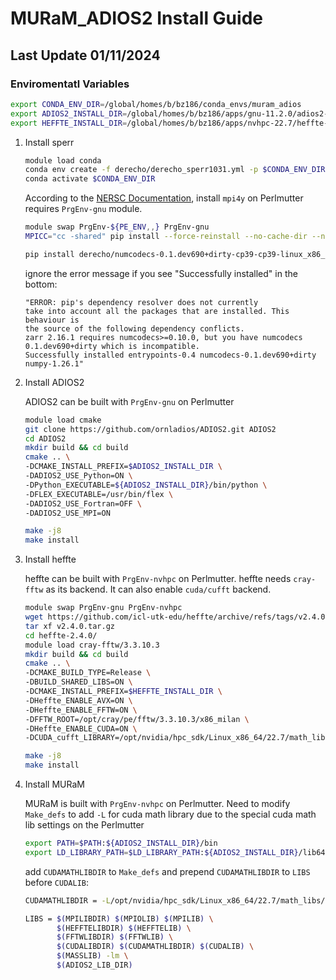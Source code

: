 # MURaM_ADIOS2 Install Guide

## Last Update 01/11/2024

### Enviromentatl Variables

```bash
export CONDA_ENV_DIR=/global/homes/b/bz186/conda_envs/muram_adios
export ADIOS2_INSTALL_DIR=/global/homes/b/bz186/apps/gnu-11.2.0/adios2-2.10.0rc1
export HEFFTE_INSTALL_DIR=/global/homes/b/bz186/apps/nvhpc-22.7/heffte-2.4.0
```

1. Install sperr

    ```bash
    module load conda
    conda env create -f derecho/derecho_sperr1031.yml -p $CONDA_ENV_DIR
    conda activate $CONDA_ENV_DIR
    ```

    According to the [NERSC Documentation](https://docs.nersc.gov/development/languages/python/parallel-python/), install `mpi4y` on Perlmutter requires `PrgEnv-gnu` module.

    ```bash
    module swap PrgEnv-${PE_ENV,,} PrgEnv-gnu
    MPICC="cc -shared" pip install --force-reinstall --no-cache-dir --no-binary=mpi4py mpi4py

    pip install derecho/numcodecs-0.1.dev690+dirty-cp39-cp39-linux_x86_64.whl
    ```
    ignore the error message if you see "Successfully installed" in the bottom:
    ```
    "ERROR: pip's dependency resolver does not currently
    take into account all the packages that are installed. This behaviour is
    the source of the following dependency conflicts.
    zarr 2.16.1 requires numcodecs>=0.10.0, but you have numcodecs
    0.1.dev690+dirty which is incompatible.
    Successfully installed entrypoints-0.4 numcodecs-0.1.dev690+dirty
    numpy-1.26.1" 
    ```

2. Install ADIOS2

    ADIOS2 can be built with `PrgEnv-gnu` on Perlmutter

    ```bash
    module load cmake
    git clone https://github.com/ornladios/ADIOS2.git ADIOS2
    cd ADIOS2
    mkdir build && cd build
    cmake .. \
    -DCMAKE_INSTALL_PREFIX=$ADIOS2_INSTALL_DIR \
    -DADIOS2_USE_Python=ON \
    -DPython_EXECUTABLE=${ADIOS2_INSTALL_DIR}/bin/python \
    -DFLEX_EXECUTABLE=/usr/bin/flex \
    -DADIOS2_USE_Fortran=OFF \
    -DADIOS2_USE_MPI=ON

    make -j8
    make install
    ```

3. Install heffte

    heffte can be built with `PrgEnv-nvhpc` on Perlmutter. heffte needs `cray-fftw` as its backend. It can also enable `cuda/cufft` backend.

    ```bash
    module swap PrgEnv-gnu PrgEnv-nvhpc
    wget https://github.com/icl-utk-edu/heffte/archive/refs/tags/v2.4.0.tar.gz
    tar xf v2.4.0.tar.gz
    cd heffte-2.4.0/
    module load cray-fftw/3.3.10.3
    mkdir build && cd build
    cmake .. \
    -DCMAKE_BUILD_TYPE=Release \
    -DBUILD_SHARED_LIBS=ON \
    -DCMAKE_INSTALL_PREFIX=$HEFFTE_INSTALL_DIR \
    -DHeffte_ENABLE_AVX=ON \
    -DHeffte_ENABLE_FFTW=ON \
    -DFFTW_ROOT=/opt/cray/pe/fftw/3.3.10.3/x86_milan \
    -DHeffte_ENABLE_CUDA=ON \
    -DCUDA_cufft_LIBRARY=/opt/nvidia/hpc_sdk/Linux_x86_64/22.7/math_libs/lib64/libcufft.so

    make -j8
    make install
    ```

4. Install MURaM

    MURaM is built with `PrgEnv-nvhpc` on Perlmutter. Need to modify `Make_defs` to add `-L` for cuda math library due to the special cuda math lib settings on the Perlmutter

    ```bash
    export PATH=$PATH:${ADIOS2_INSTALL_DIR}/bin
    export LD_LIBRARY_PATH=$LD_LIBRARY_PATH:${ADIOS2_INSTALL_DIR}/lib64
    ```

    add `CUDAMATHLIBDIR` to `Make_defs` and prepend `CUDAMATHLIBDIR` to `LIBS` before `CUDALIB`:
    ```bash
    CUDAMATHLIBDIR = -L/opt/nvidia/hpc_sdk/Linux_x86_64/22.7/math_libs/lib64/

    LIBS = $(MPILIBDIR) $(MPIOLIB) $(MPILIB) \
           $(HEFFTELIBDIR) $(HEFFTELIB) \
           $(FFTWLIBDIR) $(FFTWLIB) \
           $(CUDALIBDIR) $(CUDAMATHLIBDIR) $(CUDALIB) \
           $(MASSLIB) -lm \
           $(ADIOS2_LIB_DIR)
    ```